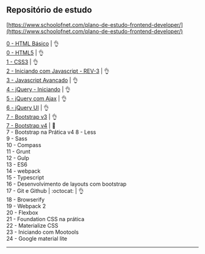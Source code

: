 ## Repositório de estudo

[https://www.schoolofnet.com/plano-de-estudo-frontend-developer/](https://www.schoolofnet.com/plano-de-estudo-frontend-developer/)

[0 - HTML Básico](https://github.com/josemalcher/SchoolOfNet-plano-de-estudo-frontend-developer/tree/master/00-htmlBasico)  | :ok_hand:      
[0 - HTML5](https://github.com/josemalcher/SchoolOfNet-plano-de-estudo-frontend-developer/tree/master/01-HTML5) | :ok_hand:  
[1 - CSS3](https://github.com/josemalcher/SchoolOfNet-plano-de-estudo-frontend-developer/tree/master/02-css3) | :ok_hand:    
[2 - Iniciando com Javascript - REV-3](https://github.com/josemalcher/SchoolOfNet-plano-de-estudo-frontend-developer/tree/master/03-IniciandoComJavascript) | :ok_hand:    
[3 - Javascript Avançado](https://github.com/josemalcher/SchoolOfNet-plano-de-estudo-frontend-developer/tree/master/03-Javascript_Avancado)  | :ok_hand:             
[4 -  jQuery - Iniciando](https://github.com/josemalcher/SchoolOfNet-plano-de-estudo-frontend-developer/tree/master/04-jQuery-Iniciando)     | :ok_hand:                  
[5 -  jQuery com Ajax](https://github.com/josemalcher/SchoolOfNet-plano-de-estudo-frontend-developer/tree/master/05-jQueryComAjax)    | :ok_hand:                                    
[6 -  jQuery UI](https://github.com/josemalcher/SchoolOfNet-plano-de-estudo-frontend-developer/tree/master/06-jQueryUI)       | :ok_hand:    
[7 -  Bootstrap v3](https://github.com/josemalcher/SchoolOfNet-plano-de-estudo-frontend-developer/tree/master/07-Bootstrap)        | :ok_hand:     
[7 -  Bootstrap v4](https://github.com/josemalcher/SchoolOfNet-plano-de-estudo-frontend-developer/tree/master/07-Bootstrap-v4)     | :eyes:     
7 -  Bootstrap na Prática v4
8 -  Less   
9 -  Sass   
10 - Compass  
11 - Grunt  
12 - Gulp  
13 - ES6  
14 - webpack      
15 - Typescript  
16 - Desenvolvimento de layouts com bootstrap    
17 - Git e Github | :octocat: | :ok_hand:     
18 - Browserify   
19 - Webpack 2  
20 - Flexbox   
21 - Foundation CSS na prática      
22 - Materialize CSS    
23 - Iniciando com Mootools    
24 - Google material lite   

---

